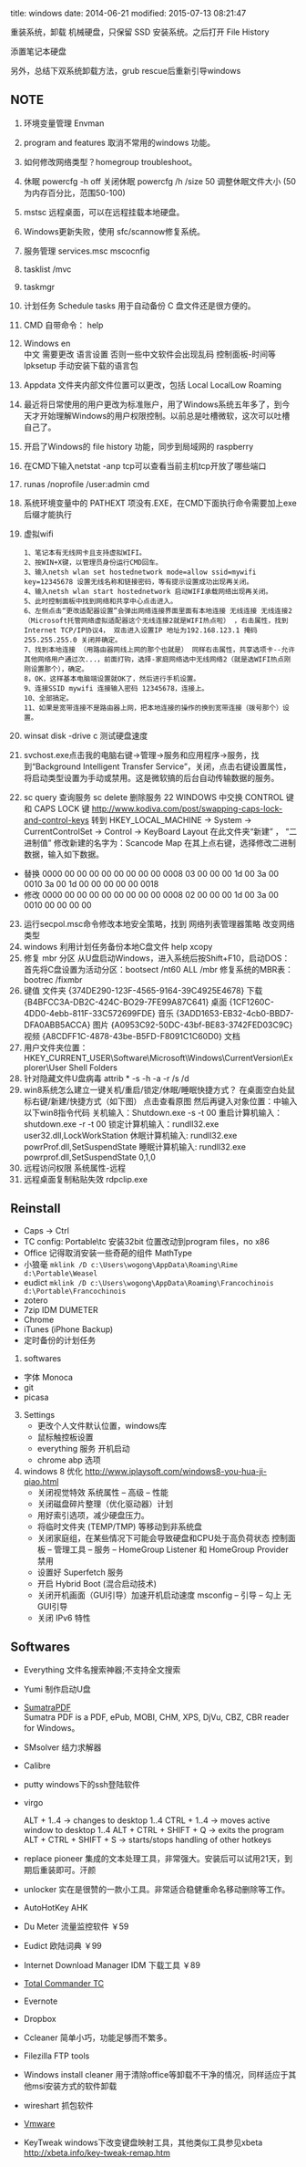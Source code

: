 title: windows
date: 2014-06-21
modified: 2015-07-13 08:21:47

重装系统，卸载 机械硬盘，只保留 SSD 安装系统。之后打开 File History

添置笔记本硬盘

另外，总结下双系统卸载方法，grub rescue后重新引导windows

## NOTE
1. 环境变量管理 Envman
3. program and features 取消不常用的windows 功能。
4. 如何修改网络类型？homegroup troubleshoot。
5. 休眠
        powercfg -h off 关闭休眠
        powercfg /h /size 50   调整休眠文件大小 (50为内存百分比，范围50-100)
6. mstsc 远程桌面，可以在远程挂载本地硬盘。
7. Windows更新失败，使用 sfc/scannow修复系统。
8. 服务管理 services.msc mscocnfig
9. tasklist /mvc
0. taskmgr
10. 计划任务 Schedule tasks 用于自动备份 C 盘文件还是很方便的。
11. CMD 自带命令： help
12. Windows en   
    中文 需要更改 语言设置 否则一些中文软件会出现乱码 控制面板-时间等
    lpksetup 手动安装下载的语言包
12. Appdata 文件夹内部文件位置可以更改，包括 Local LocalLow Roaming
13. 最近将日常使用的用户更改为标准账户，用了Windows系统五年多了，到今天才开始理解Windows的用户权限控制。以前总是吐槽微软，这次可以吐槽自己了。
14. 开启了Windows的 file history 功能，同步到局域网的 raspberry
15. 在CMD下输入netstat -anp tcp可以查看当前主机tcp开放了哪些端口
16. runas /noprofile /user:admin cmd
17. 系统环境变量中的 PATHEXT 项没有.EXE，在CMD下面执行命令需要加上exe后缀才能执行
18. 虚拟wifi

        1、笔记本有无线网卡且支持虚拟WIFI。 
        2、按WIN+X键，以管理员身份运行CMD回车。
        3、输入netsh wlan set hostednetwork mode=allow ssid=mywifi key=12345678 设置无线名称和链接密码，等有提示设置成功出现再关闭。 
        4、输入netsh wlan start hostednetwork 启动WIFI承载网络出现再关闭。 
        5、此时控制面板中找到网络和共享中心点击进入。 
        6、左侧点击“更改适配器设置”会弹出网络连接界面里面有本地连接 无线连接 无线连接2（Microsoft托管网络虚拟适配器这个无线连接2就是WIFI热点啦） ，右击属性，找到Internet TCP/IP协议4， 双击进入设置IP 地址为192.168.123.1 掩码255.255.255.0 关闭并确定。 
        7、找到本地连接 （用路由器网线上网的那个也就是） 同样右击属性，共享选项卡--允许其他网络用户通过次...，前面打钩，选择-家庭网络选中无线网络2（就是选WIFI热点刚刚设置那个），确定。 
        8，OK，这样基本电脑端设置就OK了，然后进行手机设置。 
        9、连接SSID mywifi 连接输入密码 12345678，连接上。 
        10、全部搞定。 
        11、如果是宽带连接不是路由器上网，把本地连接的操作的换到宽带连接（拨号那个）设置。
19. winsat disk -drive c 测试硬盘速度
20. svchost.exe点击我的电脑右键->管理->服务和应用程序->服务，找到“Background Intelligent Transfer Service”，关闭，点击右键设置属性，将启动类型设置为手动或禁用。这是微软搞的后台自动传输数据的服务。
21. sc query 查询服务 sc delete 删除服务
22 WINDOWS 中交换 CONTROL 键和 CAPS LOCK 键
<http://www.kodiva.com/post/swapping-caps-lock-and-control-keys>
转到  HKEY_LOCAL_MACHINE -> System -> CurrentControlSet -> Control -> KeyBoard Layout
在此文件夹“新建” ， “二进制值”
修改新建的名字为：Scancode Map
在其上点右键，选择修改二进制数据，输入如下数据。
- 替换
0000 00 00 00 00 00 00 00 00
0008 03 00 00 00 1d 00 3a 00
0010 3a 00 1d 00 00 00 00 00
0018
- 修改
0000 00 00 00 00 00 00 00 00
0008 02 00 00 00 1d 00 3a 00
0010 00 00 00 00

23. 运行secpol.msc命令修改本地安全策略，找到 网络列表管理器策略 改变网络类型 
24. windows 利用计划任务备份本地C盘文件
    help xcopy
25. 修复 mbr 分区
    从U盘启动Windows，进入系统后按Shift+F10，启动DOS：
    首先将C盘设置为活动分区：bootsect /nt60 ALL /mbr
    修复系统的MBR表：bootrec /fixmbr
16. 
    键值 
    文件夹
    {374DE290-123F-4565-9164-39C4925E4678}	下载
    {B4BFCC3A-DB2C-424C-BO29-7FE99A87C641}	桌面
    {1CF1260C-4DD0-4ebb-811F-33C572699FDE} 
    音乐
    {3ADD1653-EB32-4cb0-BBD7-DFA0ABB5ACCA} 
    图片
    {A0953C92-50DC-43bf-BE83-3742FED03C9C}	视频
    {A8CDFF1C-4878-43be-B5FD-F8091C1C60D0}	文档
17. 用户文件夹位置：HKEY_CURRENT_USER\Software\Microsoft\Windows\CurrentVersion\Explorer\User Shell Folders
18. 针对隐藏文件U盘病毒 attrib * -s -h -a -r /s /d
19.  win8系统怎么建立一键关机/重启/锁定/休眠/睡眠快捷方式？
在桌面空白处鼠标右键/新建/快捷方式（如下图）
点击查看原图
然后再键入对象位置：中输入以下win8指令代码
关机输入：Shutdown.exe -s -t 00
重启计算机输入：shutdown.exe -r -t 00
锁定计算机输入：rundll32.exe user32.dll,LockWorkStation
休眠计算机输入: rundll32.exe powrProf.dll,SetSuspendState
睡眠计算机输入: rundll32.exe powrprof.dll,SetSuspendState 0,1,0
20. 远程访问权限 系统属性-远程
21. 远程桌面复制粘贴失效 rdpclip.exe

## Reinstall
* Caps -> Ctrl
* TC config: Portable\tc 安装32bit 位置改动到program files，no x86
* Office 记得取消安装一些奇葩的组件 MathType
* 小狼毫 `mklink /D c:\Users\wogong\AppData\Roaming\Rime d:\Portable\Weasel`
* eudict `mklink /D c:\Users\wogong\AppData\Roaming\Francochinois d:\Portable\Francochinois`
* zotero
* 7zip IDM DUMETER
* Chrome  
* iTunes (iPhone Backup)
* 定时备份的计划任务

1. softwares
  - 字体 Monoca
  - git
  - picasa
3. Settings
   - 更改个人文件默认位置，windows库
   - 鼠标触控板设置
   - everything 服务 开机启动
   - chrome abp 选项
4. windows 8 优化 <http://www.iplaysoft.com/windows8-you-hua-ji-qiao.html>
    - 关闭视觉特效 系统属性 – 高级 – 性能
    - 关闭磁盘碎片整理（优化驱动器）计划
    - 用好索引选项，减少硬盘压力。
    - 将临时文件夹 (TEMP/TMP) 等移动到非系统盘
    - 关闭家庭组，在某些情况下可能会导致硬盘和CPU处于高负荷状态 控制面板 – 管理工具 – 服务 – HomeGroup Listener 和 HomeGroup Provider 禁用
    - 设置好 Superfetch 服务
    - 开启 Hybrid Boot (混合启动技术)
    - 关闭开机画面（GUI引导）加速开机启动速度 msconfig – 引导 – 勾上 无GUI引导
    - 关闭 IPv6 特性

## Softwares
* Everything
    文件名搜索神器;不支持全文搜索
* Yumi
    制作启动U盘
* [SumatraPDF](http://blog.kowalczyk.info/software/sumatrapdf/free-pdf-reader.html)  
    Sumatra PDF is a PDF, ePub, MOBI, CHM, XPS, DjVu, CBZ, CBR reader for Windows。  
* SMsolver 结力求解器
* Calibre
* putty
    windows下的ssh登陆软件 
* virgo

    ALT + 1..4             -> changes to desktop 1..4
    CTRL + 1..4            -> moves active window to desktop 1..4
    ALT + CTRL + SHIFT + Q -> exits the program
    ALT + CTRL + SHIFT + S -> starts/stops handling of other hotkeys

* replace pioneer
    集成的文本处理工具，非常强大。安装后可以试用21天，到期后重装即可。汗颜
* unlocker
    实在是很赞的一款小工具。非常适合稳健重命名移动删除等工作。
* AutoHotKey AHK
* Du Meter
    流量监控软件 ￥59
* Eudict
    欧陆词典 ￥99
* Internet Download Manager IDM
    下载工具 ￥89
* [Total Commander TC](/wiki/tc)
* Evernote
* Dropbox
* Ccleaner
    简单小巧，功能足够而不繁多。
* Filezilla
    FTP tools
* Windows install cleaner
      用于清除office等卸载不干净的情况，同样适应于其他msi安装方式的软件卸载
* wireshart
    抓包软件
* [Vmware](/wiki/vmware)
* KeyTweak
    windows下改变键盘映射工具，其他类似工具参见xbeta  
    <http://xbeta.info/key-tweak-remap.htm>

